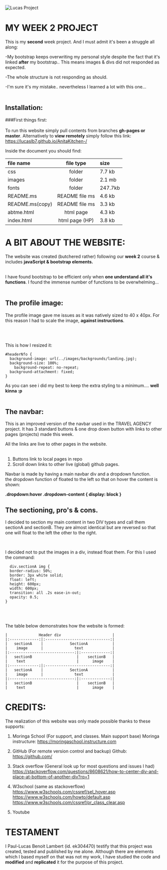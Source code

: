 

![Lucas Project]("https://github.com/lucasLB7/lucasProject/tree/gh-pages/images/me.jpg")


# MY WEEK 2 PROJECT

This is my __second__ week project. And I must admit it's been a struggle all along:

-My bootstrap keeps overwriting my personal style despite the fact that it's linked __after__ my bootstrap.. This means images & divs did not responded as expected.

-The whole structure is not responding as should.

-I'm sure it's my mistake.. nevertheless I learned a lot with this one...
<br><br>
## Installation:
###First things first:
<br><br>
To run this website simply pull contents from branches __gh-pages or master__.  Alternatively to __view remotely__ simply follow this link:
 https://lucaslb7.github.io/AnitaKitchen-/

 Inside the document you should find:

|   file name    |   file type   | size  |
| :------------- |:-------------:|:------|
| css            | folder        | 7.7 kb|
| images         | folder        | 2.1 mb|
| fonts          | folder        |247.7kb|
| README.ms      | README file ms|4.6 kb |
| README.ms(copy)| README file ms|3.3 kb |
| abtme.html     | html page     |4.3 kb |
| index.html     | html page (HP)|3.8 kb |

# A BIT ABOUT THE WEBSITE:

The website was created (butchered rather) following our __week 2__ course & includes __javaScript & bootstrap elements.__
<br><br>

I have found bootstrap to be efficient only when __one understand all it's functions__. I found the immense number of functions to be overwhelming...
<br><br>
## The profile image:

The profile image gave me issues as it was natively sized to 40 x 40px. For this reason I had to scale the image, __against instructions__.

<br><br>

This is how I resized it:  
```
#headerNfo {
  background-image: url(../images/backgrounds/landing.jpg);
  background-size: 100%;
	background-repeat: no-repeat;
  background-attachment: fixed;
}

```
As you can see i did my best to keep the extra styling to a minimum.... **well kinna :p**
<br><br>

## The navbar:

This is an improved version of the navbar used in the TRAVEL AGENCY  project. It has 3 standard buttons & one drop down button with links to other pages (projects) made this week.

All the links are live to other pages in the website. <br><br>


1. Buttons link to local pages in repo
2. Scroll down links to other live (global) github pages.

Navbar is made by having a main navbar div and a dropdown function. <br>
the dropdown function of floated to the left so that on hover the content is shown:<br>

**.dropdown:hover .dropdown-content { display: block }**

## The sectioning, pro's & cons.

I decided to section my main content in two DIV types and call them sectionA and sectionB. They are almost identical but are reversed so that one will float to the left the other to the right.

<br>

I decided not to put the images in a div, instead float them. For this I used the command:

```
  div.sectionA img {
  border-radius: 50%;
  border: 3px white solid;
  float: left;
  height: 600px;
  width: 600px;
  transition: all .2s ease-in-out;
  opacity: 0.5;
}
```
<br><br>

The table below demonstrates how the website is formed:
```
|              Header div                       |
|:-------------:|:-----------------------------:|
|   sectionA    |            SectionA           |
|    image      |              text             |
|:-----------------------------:|:-------------:|
|   sectionB                    |    sectionB   |
|    text                       |      image    |
|:-------------:|:-----------------------------:|
|   sectionA    |            SectionA           |
|    image      |              text             |
|:-----------------------------:|:-------------:|
|   sectionB                    |    sectionB   |
|    text                       |      image    |

```



# CREDITS:

The realization of this website was only made possible thanks to these supports:

1. Moringa School (For support, and classes. Main support base)
Moringa instructure: https://moringaschool.instructure.com
2. GitHub (For remote version control and backup)
Github: https://github.com/
3. Stack overflow (General look up for most questions and issues I had)
https://stackoverflow.com/questions/8608621/how-to-center-div-and-place-at-bottom-of-another-div?rq=1

4. W3school (same as stackoverflow)
https://www.w3schools.com/cssref/sel_hover.asp
https://www.w3schools.com/howto/default.asp
https://www.w3schools.com/cssref/pr_class_clear.asp

5. Youtube



# TESTAMENT

I Paul-Lucas Benoit Lambert (id. ek304470) testify that this project was created, tested and published by me alone.
Although there are elements which I based myself on that was not my work, I have studied the code and __modified__ and __replicated__ it for the purpose of this project.
